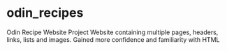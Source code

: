 # odin_recipes
Odin Recipe Website Project
Website containing multiple pages, headers, links, lists and images.
Gained more confidence and familiarity with HTML